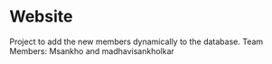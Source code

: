 # Website

Project to add the new members dynamically to the database.
Team Members: Msankho and madhavisankholkar
